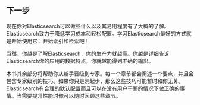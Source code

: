 ## 下一步
现在你对Elasticsearch可以做些什么以及其易用程度有了大概的了解。Elasticsearch致力于降低学习成本和轻松配置。学习Elasticsearch最好的方式就是开始使用它：开始索引和检索吧！

当然，你越是了解Elasticsearch，你的生产力就越高。你越是详细告诉Elasticsearch你的应用的数据特点，你就越能得到准确的输出。

本书其余部分将帮助你从新手晋级到专家。每一个章节都会阐述一个要点，并且会包含专家级别的技巧。如果你只是刚起步，那么这些技巧可能暂时和你无关。Elasticsearch有合理的默认配置而且可以在没有用户干预的情况下做正确的事情。当需要提升性能时你可以随时回顾这些章节。
